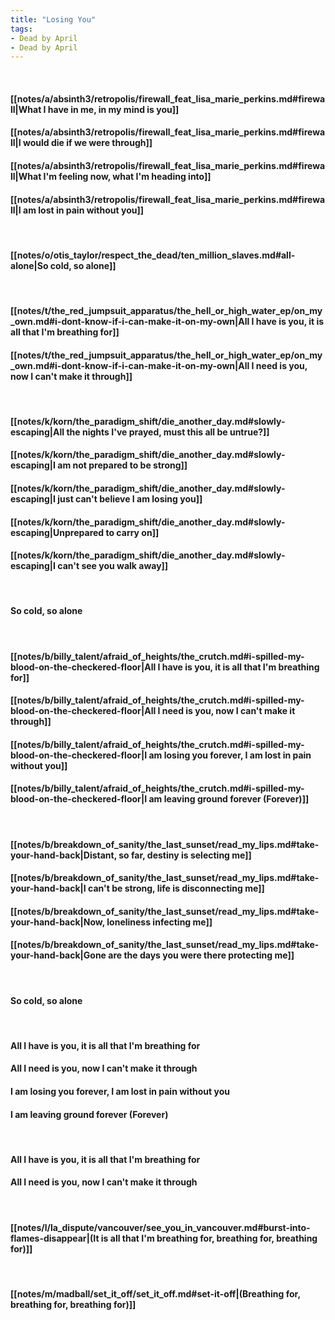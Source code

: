 ```yaml
---
title: "Losing You"
tags:
- Dead by April
- Dead by April
---
```

&nbsp;
#### [[notes/a/absinth3/retropolis/firewall_feat_lisa_marie_perkins.md#firewall|What I have in me, in my mind is you]]
#### [[notes/a/absinth3/retropolis/firewall_feat_lisa_marie_perkins.md#firewall|I would die if we were through]]
#### [[notes/a/absinth3/retropolis/firewall_feat_lisa_marie_perkins.md#firewall|What I'm feeling now, what I'm heading into]]
#### [[notes/a/absinth3/retropolis/firewall_feat_lisa_marie_perkins.md#firewall|I am lost in pain without you]]
&nbsp;
#### [[notes/o/otis_taylor/respect_the_dead/ten_million_slaves.md#all-alone|So cold, so alone]]
&nbsp;
#### [[notes/t/the_red_jumpsuit_apparatus/the_hell_or_high_water_ep/on_my_own.md#i-dont-know-if-i-can-make-it-on-my-own|All I have is you, it is all that I'm breathing for]]
#### [[notes/t/the_red_jumpsuit_apparatus/the_hell_or_high_water_ep/on_my_own.md#i-dont-know-if-i-can-make-it-on-my-own|All I need is you, now I can't make it through]]
&nbsp;
#### [[notes/k/korn/the_paradigm_shift/die_another_day.md#slowly-escaping|All the nights I've prayed, must this all be untrue?]]
#### [[notes/k/korn/the_paradigm_shift/die_another_day.md#slowly-escaping|I am not prepared to be strong]]
#### [[notes/k/korn/the_paradigm_shift/die_another_day.md#slowly-escaping|I just can't believe I am losing you]]
#### [[notes/k/korn/the_paradigm_shift/die_another_day.md#slowly-escaping|Unprepared to carry on]]
#### [[notes/k/korn/the_paradigm_shift/die_another_day.md#slowly-escaping|I can't see you walk away]]
&nbsp;
#### So cold, so alone
&nbsp;
#### [[notes/b/billy_talent/afraid_of_heights/the_crutch.md#i-spilled-my-blood-on-the-checkered-floor|All I have is you, it is all that I'm breathing for]]
#### [[notes/b/billy_talent/afraid_of_heights/the_crutch.md#i-spilled-my-blood-on-the-checkered-floor|All I need is you, now I can't make it through]]
#### [[notes/b/billy_talent/afraid_of_heights/the_crutch.md#i-spilled-my-blood-on-the-checkered-floor|I am losing you forever, I am lost in pain without you]]
#### [[notes/b/billy_talent/afraid_of_heights/the_crutch.md#i-spilled-my-blood-on-the-checkered-floor|I am leaving ground forever (Forever)]]
&nbsp;
#### [[notes/b/breakdown_of_sanity/the_last_sunset/read_my_lips.md#take-your-hand-back|Distant, so far, destiny is selecting me]]
#### [[notes/b/breakdown_of_sanity/the_last_sunset/read_my_lips.md#take-your-hand-back|I can't be strong, life is disconnecting me]]
#### [[notes/b/breakdown_of_sanity/the_last_sunset/read_my_lips.md#take-your-hand-back|Now, loneliness infecting me]]
#### [[notes/b/breakdown_of_sanity/the_last_sunset/read_my_lips.md#take-your-hand-back|Gone are the days you were there protecting me]]
&nbsp;
#### So cold, so alone
&nbsp;
#### All I have is you, it is all that I'm breathing for
#### All I need is you, now I can't make it through
#### I am losing you forever, I am lost in pain without you
#### I am leaving ground forever (Forever)
&nbsp;
#### All I have is you, it is all that I'm breathing for
#### All I need is you, now I can't make it through
&nbsp;
#### [[notes/l/la_dispute/vancouver/see_you_in_vancouver.md#burst-into-flames-disappear|(It is all that I'm breathing for, breathing for, breathing for)]]
&nbsp;
#### [[notes/m/madball/set_it_off/set_it_off.md#set-it-off|(Breathing for, breathing for, breathing for)]]
